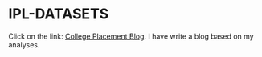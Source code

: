 # IPL-DATASETS
Click on the link:
[College Placement Blog]([https://medium.com/@jayeshgupta995/sports-analytics-using-sql-3b535466e207](https://medium.com/@jayeshgupta995/college-placement-e6a1618710b4)).
I have write a blog based on my analyses.

